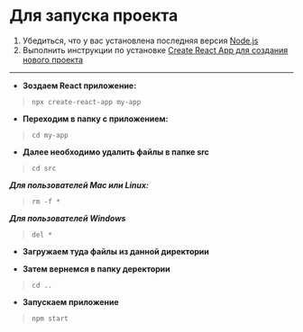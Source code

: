 # Для запуска проекта

1. Убедиться, что у вас установлена последняя версия [Node.js](https://nodejs.org/en/)
2. Выполнить инструкции по установке [Create React App для создания нового проекта](https://ru.reactjs.org/docs/create-a-new-react-app.html#create-react-app)
***
* **Зоздаем React приложение:**
> ```npx create-react-app my-app```

* **Переходим в папку с приложением:**
> ```cd my-app```

* **Далее необходимо удалить файлы в папке src**
> ```cd src```

***Для пользователей Mac или Linux:***
>```rm -f * ```

***Для пользователей Windows***
>```del *```

* **Загружаем туда файлы из данной директории**

* **Затем вернемся в папку деректории**
> ```cd ..```

* **Запускаем приложение**
> ```npm start```
